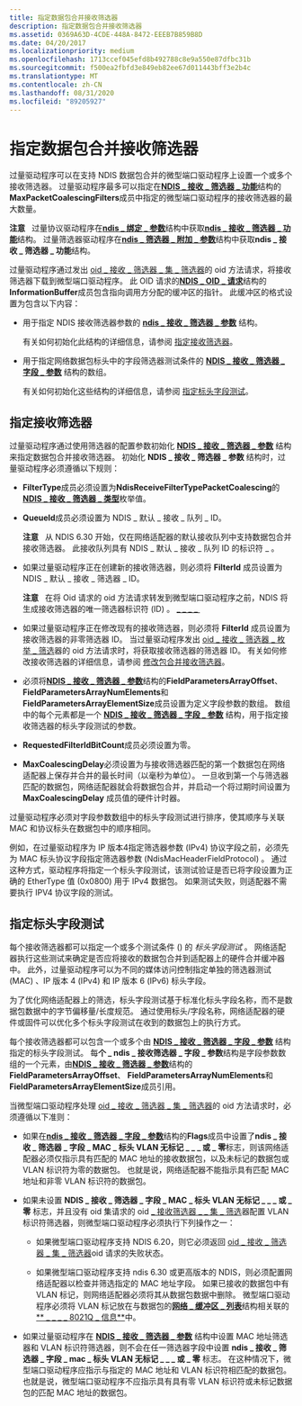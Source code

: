 ```yaml
---
title: 指定数据包合并接收筛选器
description: 指定数据包合并接收筛选器
ms.assetid: 0369A63D-4CDE-448A-8472-EEEB7B859B8D
ms.date: 04/20/2017
ms.localizationpriority: medium
ms.openlocfilehash: 1713ccef045efd8b492788c8e9a550e87dfbc31b
ms.sourcegitcommit: f500ea2fbfd3e849eb82ee67d011443bff3e2b4c
ms.translationtype: MT
ms.contentlocale: zh-CN
ms.lasthandoff: 08/31/2020
ms.locfileid: "89205927"
---
```

# <a name="specifying-a-packet-coalescing-receive-filter"></a>指定数据包合并接收筛选器


过量驱动程序可以在支持 NDIS 数据包合并的微型端口驱动程序上设置一个或多个接收筛选器。 过量驱动程序最多可以指定在[**NDIS \_ 接收 \_ 筛选器 \_ 功能**](/windows-hardware/drivers/ddi/ntddndis/ns-ntddndis-_ndis_receive_filter_capabilities)结构的**MaxPacketCoalescingFilters**成员中指定的微型端口驱动程序的接收筛选器的最大数量。

**注意**   过量协议驱动程序在[**ndis \_ 绑定 \_ 参数**](/windows-hardware/drivers/ddi/ndis/ns-ndis-_ndis_bind_parameters)结构中获取[**ndis \_ 接收 \_ 筛选器 \_ 功能**](/windows-hardware/drivers/ddi/ntddndis/ns-ntddndis-_ndis_receive_filter_capabilities)结构。 过量筛选器驱动程序在[**ndis \_ 筛选器 \_ 附加 \_ 参数**](/windows-hardware/drivers/ddi/ndis/ns-ndis-_ndis_filter_attach_parameters)结构中获取**ndis \_ 接收 \_ 筛选器 \_ 功能**结构。

 

过量驱动程序通过发出 [oid \_ 接收 \_ 筛选器 \_ 集 \_ 筛选器](./oid-receive-filter-set-filter.md)的 oid 方法请求，将接收筛选器下载到微型端口驱动程序。 此 OID 请求的[**NDIS \_ OID \_ 请求**](/windows-hardware/drivers/ddi/ndis/ns-ndis-_ndis_oid_request)结构的**InformationBuffer**成员包含指向调用方分配的缓冲区的指针。 此缓冲区的格式设置为包含以下内容：

-   用于指定 NDIS 接收筛选器参数的 [**ndis \_ 接收 \_ 筛选器 \_ 参数**](/windows-hardware/drivers/ddi/ntddndis/ns-ntddndis-_ndis_receive_filter_parameters) 结构。

    有关如何初始化此结构的详细信息，请参阅 [指定接收筛选器](#specifying-a-receive-filter)。

-   用于指定网络数据包标头中的字段筛选器测试条件的 [**NDIS \_ 接收 \_ 筛选器 \_ 字段 \_ 参数**](/windows-hardware/drivers/ddi/ntddndis/ns-ntddndis-_ndis_receive_filter_field_parameters) 结构的数组。

    有关如何初始化这些结构的详细信息，请参阅 [指定标头字段测试](#specifying-header-field-tests)。

## <a name="specifying-a-receive-filter"></a>指定接收筛选器


过量驱动程序通过使用筛选器的配置参数初始化 [**NDIS \_ 接收 \_ 筛选器 \_ 参数**](/windows-hardware/drivers/ddi/ntddndis/ns-ntddndis-_ndis_receive_filter_parameters) 结构来指定数据包合并接收筛选器。 初始化 **NDIS \_ 接收 \_ 筛选器 \_ 参数** 结构时，过量驱动程序必须遵循以下规则：

-   **FilterType**成员必须设置为**NdisReceiveFilterTypePacketCoalescing**的[**NDIS \_ 接收 \_ 筛选器 \_ 类型**](/windows-hardware/drivers/ddi/ntddndis/ne-ntddndis-_ndis_receive_filter_type)枚举值。

-   **QueueId**成员必须设置为 NDIS \_ 默认 \_ 接收 \_ 队列 \_ ID。

    **注意**   从 NDIS 6.30 开始，仅在网络适配器的默认接收队列中支持数据包合并接收筛选器。 此接收队列具有 NDIS \_ 默认 \_ 接收 \_ 队列 ID 的标识符 \_ 。

     

-   如果过量驱动程序正在创建新的接收筛选器，则必须将 **FilterId** 成员设置为 NDIS \_ 默认 \_ 接收 \_ 筛选器 \_ ID。

    **注意**   在将 Oid 请求的 oid 方法请求转发到微型端口驱动程序之前，NDIS 将生成接收筛选器的唯一筛选器标识符 (ID) 。 [ \_ \_ \_ \_ ](./oid-receive-filter-set-filter.md)     

-  如果过量驱动程序正在修改现有的接收筛选器，则必须将 **FilterId** 成员设置为接收筛选器的非零筛选器 ID。 当过量驱动程序发出 [oid \_ 接收 \_ 筛选器 \_ 枚举 \_ 筛选](./oid-receive-filter-enum-filters.md)器的 oid 方法请求时，将获取接收筛选器的筛选器 ID。 有关如何修改接收筛选器的详细信息，请参阅 [修改包合并接收筛选器](modifying-packet-coalescing-receive-filters.md)。

-   必须将[**NDIS \_ 接收 \_ 筛选器 \_ 参数**](/windows-hardware/drivers/ddi/ntddndis/ns-ntddndis-_ndis_receive_filter_parameters)结构的**FieldParametersArrayOffset**、 **FieldParametersArrayNumElements**和**FieldParametersArrayElementSize**成员设置为定义字段参数的数组。 数组中的每个元素都是一个 [**NDIS \_ 接收 \_ 筛选器 \_ 字段 \_ 参数**](/windows-hardware/drivers/ddi/ntddndis/ns-ntddndis-_ndis_receive_filter_field_parameters) 结构，用于指定接收筛选器的标头字段测试的参数。

-   **RequestedFilterIdBitCount**成员必须设置为零。

-   **MaxCoalescingDelay**必须设置为与接收筛选器匹配的第一个数据包在网络适配器上保存并合并的最长时间（以毫秒为单位）。 一旦收到第一个与筛选器匹配的数据包，网络适配器就会将数据包合并，并启动一个将过期时间设置为 **MaxCoalescingDelay** 成员值的硬件计时器。

过量驱动程序必须对字段参数数组中的标头字段测试进行排序，使其顺序与关联 MAC 和协议标头在数据包中的顺序相同。

例如，在过量驱动程序为 IP 版本4指定筛选器参数 (IPv4) 协议字段之前，必须先为 MAC 标头协议字段指定筛选器参数 (NdisMacHeaderFieldProtocol) 。 通过这种方式，驱动程序将指定一个标头字段测试，该测试验证是否已将字段设置为正确的 EtherType 值 (0x0800) 用于 IPv4 数据包。 如果测试失败，则适配器不需要执行 IPV4 协议字段的测试。

## <a name="specifying-header-field-tests"></a>指定标头字段测试


每个接收筛选器都可以指定一个或多个测试条件 () 的 *标头字段测试* 。 网络适配器执行这些测试来确定是否应将接收的数据包合并到适配器上的硬件合并缓冲器中。 此外，过量驱动程序可以为不同的媒体访问控制指定单独的筛选器测试 (MAC) 、IP 版本 4 (IPv4) 和 IP 版本 6 (IPv6) 标头字段。

为了优化网络适配器上的筛选，标头字段测试基于标准化标头字段名称，而不是数据包数据中的字节偏移量/长度规范。 通过使用标头/字段名称，网络适配器的硬件或固件可以优化多个标头字段测试在收到的数据包上的执行方式。

每个接收筛选器都可以包含一个或多个由 [**NDIS \_ 接收 \_ 筛选器 \_ 字段 \_ 参数**](/windows-hardware/drivers/ddi/ntddndis/ns-ntddndis-_ndis_receive_filter_field_parameters) 结构指定的标头字段测试。 每**个 \_ ndis \_ 接收筛选器 \_ 字段 \_ 参数**结构是字段参数数组的一个元素，由[**NDIS \_ 接收 \_ 筛选器 \_ 参数**](/windows-hardware/drivers/ddi/ntddndis/ns-ntddndis-_ndis_receive_filter_parameters)结构的**FieldParametersArrayOffset**、 **FieldParametersArrayNumElements**和**FieldParametersArrayElementSize**成员引用。

当微型端口驱动程序处理 [oid \_ 接收 \_ 筛选器 \_ 集 \_ 筛选器](./oid-receive-filter-set-filter.md)的 oid 方法请求时，必须遵循以下准则：

-   如果在[**ndis \_ 接收 \_ 筛选器 \_ 字段 \_ 参数**](/windows-hardware/drivers/ddi/ntddndis/ns-ntddndis-_ndis_receive_filter_field_parameters)结构的**Flags**成员中设置了**ndis \_ 接收 \_ 筛选器 \_ 字段 \_ MAC \_ 标头 VLAN 无标记 \_ \_ \_ 或 \_ 零**标志，则该网络适配器必须仅指示具有匹配的 MAC 地址的接收数据包，以及未标记的数据包或 VLAN 标识符为零的数据包。 也就是说，网络适配器不能指示具有匹配 MAC 地址和非零 VLAN 标识符的数据包。

-   如果未设置 **NDIS \_ 接收 \_ 筛选器 \_ 字段 \_ MAC \_ 标头 VLAN 无标记 \_ \_ \_ 或 \_ 零** 标志，并且没有 oid 集请求的 oid [ \_ 接收筛选器 \_ \_ 集 \_ 筛选](./oid-receive-filter-set-filter.md)器配置 VLAN 标识符筛选器，则微型端口驱动程序必须执行下列操作之一：

    -   如果微型端口驱动程序支持 NDIS 6.20，则它必须返回 [oid \_ 接收 \_ 筛选器 \_ 集 \_ 筛选器](./oid-receive-filter-set-filter.md)oid 请求的失败状态。

    -   如果微型端口驱动程序支持 ndis 6.30 或更高版本的 NDIS，则必须配置网络适配器以检查并筛选指定的 MAC 地址字段。 如果已接收的数据包中有 VLAN 标记，则网络适配器必须将其从数据包数据中删除。 微型端口驱动程序必须将 VLAN 标记放在与数据包的[**网络 \_ 缓冲区 \_ 列表**](/windows-hardware/drivers/ddi/ndis/ns-ndis-_net_buffer_list)结构相关联的[** \_ \_ \_ \_ 8021Q \_ 信息**](/windows-hardware/drivers/ddi/ndis/ns-ndis-_ndis_net_buffer_list_8021q_info)中。

-   如果过量驱动程序在 [**NDIS \_ 接收 \_ 筛选器 \_ 参数**](/windows-hardware/drivers/ddi/ntddndis/ns-ntddndis-_ndis_receive_filter_parameters) 结构中设置 MAC 地址筛选器和 VLAN 标识符筛选器，则不会在任一筛选器字段中设置 **ndis \_ 接收 \_ 筛选器 \_ 字段 \_ mac \_ 标头 VLAN 无标记 \_ \_ \_ 或 \_ 零** 标志。 在这种情况下，微型端口驱动程序应指示与指定的 MAC 地址和 VLAN 标识符相匹配的数据包。 也就是说，微型端口驱动程序不应指示具有具有零 VLAN 标识符或未标记数据包的匹配 MAC 地址的数据包。

 

